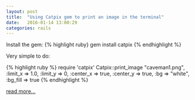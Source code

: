 ```yaml
---
layout: post
title:  "Using Catpix gem to print an image in the terminal"
date:   2016-01-14 13:00:29
categories: rails
---
```

Install the gem:
{% highlight ruby}
gem install catpix
{% endhighlight %}

Very simple to do:

{% highlight ruby %}
require 'catpix'
Catpix::print_image "caveman1.png",
  :limit_x => 1.0,
  :limit_y => 0,
  :center_x => true,
  :center_y => true,
  :bg => "white",
  :bg_fill => true
{% endhighlight %}

[read more...](https://github.com/tokhi/catpixdemo) 
